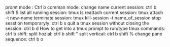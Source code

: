 promt mode : Ctrl b
comman mode:
change name current session: ctrl b shift $
list all running session: tmux ls
reattach current session: tmux attach -t new-name
terminate session: tmux kill-session -t name_of_session
stop sesstion temporaryly: ctrl b s
quit a tmux session without closing the session: ctrl b d
How to get into a tmux prompt to run/type tmux commands: ctrl b shift:
split hozial: ctrl b shift "
split vertical: ctrl b shift %
change pane sequence: ctrl b o

